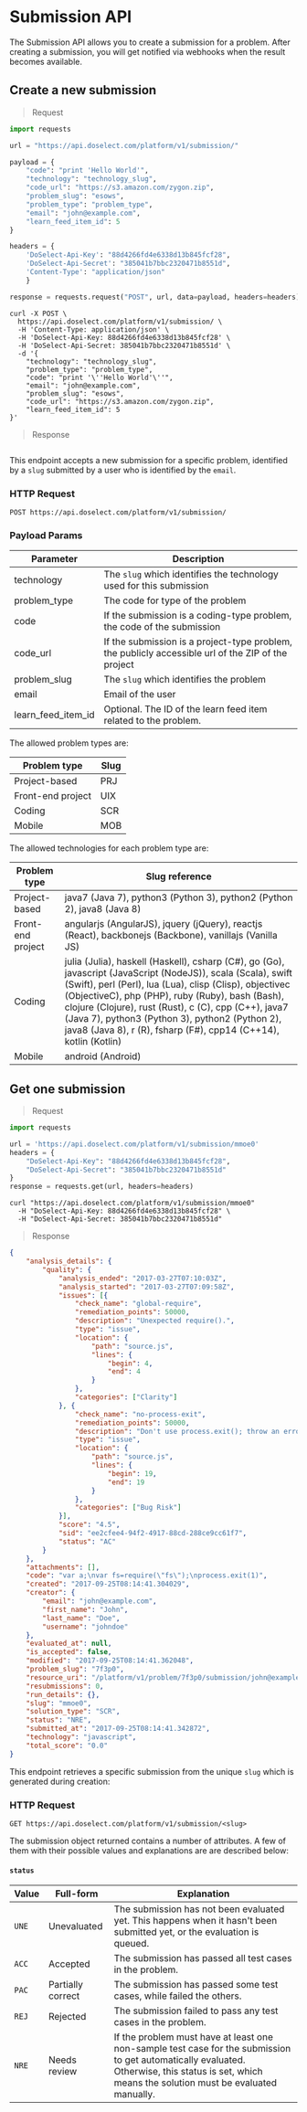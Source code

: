 # Submission API

The Submission API allows you to create a submission for a problem. After creating a submission, you will get notified via webhooks
when the result becomes available.

## Create a new submission

> Request

```python
import requests

url = "https://api.doselect.com/platform/v1/submission/"

payload = {
    "code": "print 'Hello World'",
    "technology": "technology_slug",
    "code_url": "https://s3.amazon.com/zygon.zip",
    "problem_slug": "esows",
    "problem_type": "problem_type",
    "email": "john@example.com",
    "learn_feed_item_id": 5
}

headers = {
    'DoSelect-Api-Key': "88d4266fd4e6338d13b845fcf28",
    'DoSelect-Api-Secret': "385041b7bbc2320471b8551d",
    'Content-Type': "application/json"
    }

response = requests.request("POST", url, data=payload, headers=headers)
```

```shell
curl -X POST \
  https://api.doselect.com/platform/v1/submission/ \
  -H 'Content-Type: application/json' \
  -H 'DoSelect-Api-Key: 88d4266fd4e6338d13b845fcf28' \
  -H 'DoSelect-Api-Secret: 385041b7bbc2320471b8551d' \
  -d '{
    "technology": "technology_slug",
    "problem_type": "problem_type",
    "code": "print '\''Hello World'\''",
    "email": "john@example.com",
    "problem_slug": "esows",
    "code_url": "https://s3.amazon.com/zygon.zip",
    "learn_feed_item_id": 5
}'
```

> Response

```
```
This endpoint accepts a new submission for a specific problem, identified by a `slug` submitted by a user who is identified by the `email`.


### HTTP Request

`POST https://api.doselect.com/platform/v1/submission/`


### Payload Params
Parameter          | Description
----------         | ---------------
technology         | The `slug` which identifies the technology used for this submission
problem_type       | The code for type of the problem
code               | If the submission is a coding-type problem, the code of the submission
code_url           | If the submission is a project-type problem, the publicly accessible url of the ZIP of the project
problem_slug       | The `slug` which identifies the problem
email              | Email of the user
learn_feed_item_id | Optional. The ID of the learn feed item related to the problem.


The allowed problem types are:

Problem type      | Slug
------------      | ----
Project-based     | PRJ
Front-end project | UIX
Coding            | SCR
Mobile            | MOB


The allowed technologies for each problem type are:

Problem type      | Slug reference
------------      | ----------------------
Project-based     | java7 (Java 7), python3 (Python 3), python2 (Python 2), java8 (Java 8)
Front-end project | angularjs (AngularJS), jquery (jQuery), reactjs (React), backbonejs (Backbone), vanillajs (Vanilla JS)
Coding            | julia (Julia), haskell (Haskell), csharp (C#), go (Go), javascript (JavaScript (NodeJS)), scala (Scala), swift (Swift), perl (Perl), lua (Lua), clisp (Clisp), objectivec (ObjectiveC), php (PHP), ruby (Ruby), bash (Bash), clojure (Clojure), rust (Rust), c (C), cpp (C++), java7 (Java 7), python3 (Python 3), python2 (Python 2), java8 (Java 8), r (R), fsharp (F#), cpp14 (C++14), kotlin (Kotlin)
Mobile            | android (Android)


## Get one submission

> Request

```python
import requests

url = 'https://api.doselect.com/platform/v1/submission/mmoe0'
headers = {
    "DoSelect-Api-Key": "88d4266fd4e6338d13b845fcf28",
    "DoSelect-Api-Secret": "385041b7bbc2320471b8551d"
}
response = requests.get(url, headers=headers)
```

```shell
curl "https://api.doselect.com/platform/v1/submission/mmoe0"
  -H "DoSelect-Api-Key: 88d4266fd4e6338d13b845fcf28" \
  -H "DoSelect-Api-Secret: 385041b7bbc2320471b8551d"
```

> Response

```json
{
    "analysis_details": {
        "quality": {
            "analysis_ended": "2017-03-27T07:10:03Z",
            "analysis_started": "2017-03-27T07:09:58Z",
            "issues": [{
                "check_name": "global-require",
                "remediation_points": 50000,
                "description": "Unexpected require().",
                "type": "issue",
                "location": {
                    "path": "source.js",
                    "lines": {
                        "begin": 4,
                        "end": 4
                    }
                },
                "categories": ["Clarity"]
            }, {
                "check_name": "no-process-exit",
                "remediation_points": 50000,
                "description": "Don't use process.exit(); throw an error instead.",
                "type": "issue",
                "location": {
                    "path": "source.js",
                    "lines": {
                        "begin": 19,
                        "end": 19
                    }
                },
                "categories": ["Bug Risk"]
            }],
            "score": "4.5",
            "sid": "ee2cfee4-94f2-4917-88cd-288ce9cc61f7",
            "status": "AC"
        }
    },
    "attachments": [],
    "code": "var a;\nvar fs=require(\"fs\");\nprocess.exit(1)",
    "created": "2017-09-25T08:14:41.304029",
    "creator": {
        "email": "john@example.com",
        "first_name": "John",
        "last_name": "Doe",
        "username": "johndoe"
    },
    "evaluated_at": null,
    "is_accepted": false,
    "modified": "2017-09-25T08:14:41.362048",
    "problem_slug": "7f3p0",
    "resource_uri": "/platform/v1/problem/7f3p0/submission/john@example.com",
    "resubmissions": 0,
    "run_details": {},
    "slug": "mmoe0",
    "solution_type": "SCR",
    "status": "NRE",
    "submitted_at": "2017-09-25T08:14:41.342872",
    "technology": "javascript",
    "total_score": "0.0"
}
```
This endpoint retrieves a specific submission from the unique `slug` which is generated during creation:

### HTTP Request

`GET https://api.doselect.com/platform/v1/submission/<slug>`

The submission object returned contains a number of attributes. A few of them with their possible values and explanations are
are described below:

#### `status`

Value | Full-form | Explanation
------|-----------|------------
`UNE` | Unevaluated | The submission has not been evaluated yet. This happens when it hasn't been submitted yet, or the evaluation is queued.
`ACC` | Accepted | The submission has passed all test cases in the problem.
`PAC` | Partially correct | The submission has passed some test cases, while failed the others.
`REJ` | Rejected | The submission failed to pass any test cases in the problem.
`NRE` | Needs review | If the problem must have at least one non-sample test case for the submission to get automatically evaluated. Otherwise, this status is set, which means the solution must be evaluated manually.
